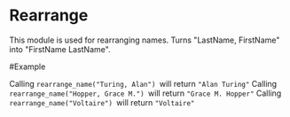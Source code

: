 Rearrange
========

This module is used for rearranging names.
Turns "LastName, FirstName" into "FirstName LastName".

#Example 

Calling `rearrange_name("Turing, Alan") `will return `"Alan Turing"`
Calling `rearrange_name("Hopper, Grace M.") `will return `"Grace M. Hopper"`
Calling `rearrange_name("Voltaire") `will return `"Voltaire"`